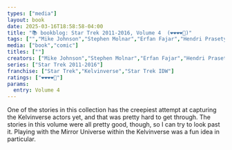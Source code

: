 ```yaml
---
types: ["media"]
layout: book
date: 2025-03-16T18:58:58-04:00
title: "📚 bookblog: Star Trek 2011-2016, Volume 4  (❤️❤️❤️❤️🖤)"
tags: ["","Mike Johnson","Stephen Molnar","Erfan Fajar","Hendri Prasetyo","Miralyi Firmansyah","Star Trek"]
media: ["book","comic"]
titles: [""]
creators: ["Mike Johnson","Stephen Molnar","Erfan Fajar","Hendri Prasetyo","Miralyi Firmansyah"]
series: ["Star Trek 2011-2016"]
franchise: ["Star Trek","Kelvinverse","Star Trek IDW"]
ratings: ["❤️❤️❤️❤️🖤"]
params:
  entry: Volume 4
---
```


One of the stories in this collection has the creepiest attempt at capturing the Kelvinverse actors yet, and that was pretty hard to get through. The stories in this volume were all pretty good, though, so I can try to look past it. Playing with the Mirror Universe within the Kelvinverse was a fun idea in particular.